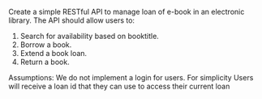Create a simple RESTful API to manage loan of e-book in an electronic library. The API should allow users to:
1. Search for availability based on booktitle. 
2. Borrow a book.
3. Extend a book loan.
4. Return a book.


Assumptions:
We do not implement a login for users. For simplicity
Users will receive a loan id that they can use to access their current loan
